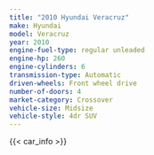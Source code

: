 ```yaml
---
title: "2010 Hyundai Veracruz"
make: Hyundai
model: Veracruz
year: 2010
engine-fuel-type: regular unleaded
engine-hp: 260
engine-cylinders: 6
transmission-type: Automatic
driven-wheels: Front wheel drive
number-of-doors: 4
market-category: Crossover
vehicle-size: Midsize
vehicle-style: 4dr SUV
---
```


{{< car_info >}}
